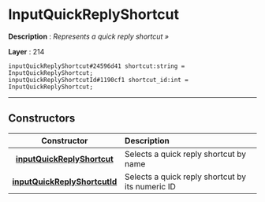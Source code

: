 # InputQuickReplyShortcut

**Description** : *Represents a quick reply shortcut &raquo;*

**Layer** : 214

```tl
inputQuickReplyShortcut#24596d41 shortcut:string = InputQuickReplyShortcut;
inputQuickReplyShortcutId#1190cf1 shortcut_id:int = InputQuickReplyShortcut;
```

---

## Constructors

| Constructor | Description |
| :---: | :--- |
| [**inputQuickReplyShortcut**](constructor/inputQuickReplyShortcut) | Selects a quick reply shortcut by name |
| [**inputQuickReplyShortcutId**](constructor/inputQuickReplyShortcutId) | Selects a quick reply shortcut by its numeric ID |